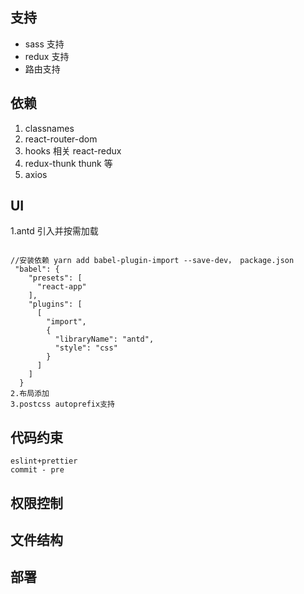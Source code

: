 ## 支持

- sass 支持
- redux 支持
- 路由支持

## 依赖

1. classnames
2. react-router-dom
3. hooks 相关 react-redux
4. redux-thunk thunk 等
5. axios

## UI

1.antd 引入并按需加载

```$xslt

//安装依赖 yarn add babel-plugin-import --save-dev， package.json
 "babel": {
    "presets": [
      "react-app"
    ],
    "plugins": [
      [
        "import",
        {
          "libraryName": "antd",
          "style": "css"
        }
      ]
    ]
  }
2.布局添加
3.postcss autoprefix支持
```

## 代码约束

    eslint+prettier
    commit - pre

## 权限控制

## 文件结构

## 部署
